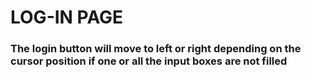 # LOG-IN PAGE

### The login button will move to left or right depending on the cursor position if one or all the input boxes are not filled
